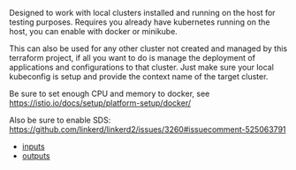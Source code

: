 Designed to work with local clusters installed and running 
on the host for testing purposes. Requires you already have
kubernetes running on the host, you can enable with 
docker or minikube.

This can also be used for any other cluster not created and 
managed by this terraform project, if all you want to do is
manage the deployment of applications and configurations to 
that cluster. Just make sure your local kubeconfig is setup 
and provide the context name of the target cluster.

Be sure to set enough CPU and memory to docker, see https://istio.io/docs/setup/platform-setup/docker/

Also be sure to enable SDS: https://github.com/linkerd/linkerd2/issues/3260#issuecomment-525063791

* [inputs](./variables.tf)
* [outputs](./outputs.tf)
